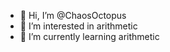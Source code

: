 - 👋 Hi, I’m @ChaosOctopus
- 👀 I’m interested in arithmetic
- 🌱 I’m currently learning arithmetic


<!---
ChaosOctopus/ChaosOctopus is a ✨ special ✨ repository because its `README.md` (this file) appears on your GitHub profile.
You can click the Preview link to take a look at your changes.
--->
